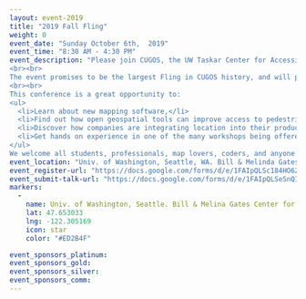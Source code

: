 ```yaml
---
layout: event-2019
title: "2019 Fall Fling"
weight: 0
event_date: "Sunday October 6th,  2019"
event_time: "8:30 AM - 4:30 PM"
event_description: "Please join CUGOS, the UW Taskar Center for Accessible Technology and local OpenStreetMap community for an exciting one-day meeting on Pedestrian/Bike/Transit Access, Open Source Geospatial tools and data and Social Justice in and beyond the Puget Sound region.
<br><br>
The event promises to be the largest Fling in CUGOS history, and will provide unprecedented opportunities for open geospatial software and open data collaboration. The Fall Fling is designed for anyone with an interest in maps, open source software, or open data.
<br><br>
This conference is a great opportunity to:
<ul>
  <li>Learn about new mapping software,</li> 
  <li>Find out how open geospatial tools can improve access to pedestrian navigation, for all people including people with disabilities.</li>
  <li>Discover how companies are integrating location into their products, and</li>
  <li>Get hands on experience in one of the many workshops being offered.</li>
</ul>
We welcome all students, professionals, map lovers, coders, and anyone with a passion for learning about spatial information."
event_location: "Univ. of Washington, Seattle, WA. Bill & Melinda Gates Center for CS & Engineering(CSE2)"
event_register-url: "https://docs.google.com/forms/d/e/1FAIpQLSc184HO6ZtIgZ28hPFS4oN0l8JP1BbCEAUVljTARj92ukJ6dA/viewform"
event_submit-talk-url: "https://docs.google.com/forms/d/e/1FAIpQLSeSnQIMG-95JM2eL_E-dlG_f3ZI0M_S1l9vUvyMCUZbN3_xdA/viewform"
markers:
  -
    name: Univ. of Washington, Seattle. Bill & Melina Gates Center for CS & Engineering(CSE2)
    lat: 47.653033
    lng: -122.305169
    icon: star
    color: "#ED2B4F"

event_sponsors_platinum:
event_sponsors_gold:
event_sponsors_silver:
event_sponsors_comm:
---
```


